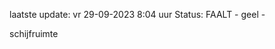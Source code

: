 laatste update: 
vr 29-09-2023  8:04   uur 
Status: FAALT - geel - 
<div class="service Y">schijfruimte</div>